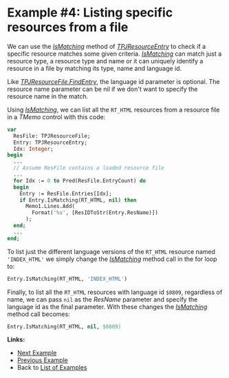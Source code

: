 # Example #4: Listing specific resources from a file #

We can use the _[IsMatching](TPJResourceEntryIsMatching.md)_ method of _[TPJResourceEntry](TPJResourceEntry.md)_ to check if a specific resource matches some given criteria. _[IsMatching](TPJResourceEntryIsMatching.md)_ can match just a resource type, a resource type and name or it can uniquely identify a resource in a file by matching its type, name and language id.

Like _[TPJResourceFile.FindEntry](TPJResourceFileFindEntry.md)_, the language id parameter is optional. The resource name parameter can be nil if we don't want to specify the resource name in the match.

Using _[IsMatching](TPJResourceEntryIsMatching.md)_, we can list all the `RT_HTML` resources from a resource file in a _TMemo_ control with this code:

```pascal
var
  ResFile: TPJResourceFile;
  Entry: TPJResourceEntry;
  Idx: Integer;
begin
  ...
  // Assume ResFile contains a loaded resource file
  ...
  for Idx := 0 to Pred(ResFile.EntryCount) do
  begin
    Entry := ResFile.Entries[Idx];
    if Entry.IsMatching(RT_HTML, nil) then
      Memo1.Lines.Add(
        Format('%s', [ResIDToStr(Entry.ResName)])
      );
  end;
  ...
end;
```

To list just the different language versions of the `RT_HTML` resource named `'INDEX_HTML'` we simply change the _[IsMatching](TPJResourceEntryIsMatching.md)_ method call in the for loop to:

```pascal
Entry.IsMatching(RT_HTML, 'INDEX_HTML')
```

Finally, to list all the `RT_HTML` resources with language id `$0809`, regardless of name, we can pass `nil` as the _ResName_ parameter and specify the language id as the final parameter. With these changes the _[IsMatching](TPJResourceEntryIsMatching.md)_ method call becomes:

```pascal
Entry.IsMatching(RT_HTML, nil, $0809)
```

**Links:**

  * [Next Example](ResFileExample5.md)
  * [Previous Example](ResFileExample3.md)
  * Back to [List of Examples](ResFileExamples.md)